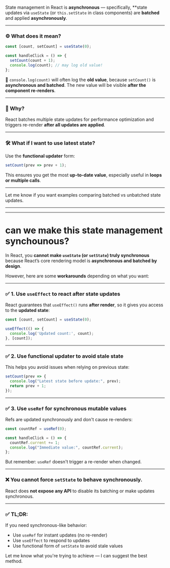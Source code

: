 State management in React is **asynchronous** — specifically, \*\*state updates via `useState` (or `this.setState` in class components) are **batched** and applied **asynchronously**.

---

### ⚙️ What does it mean?

```jsx
const [count, setCount] = useState(0);

const handleClick = () => {
  setCount(count + 1);
  console.log(count); // may log old value!
};
```

🔹 `console.log(count)` will often log the **old value**, because `setCount()` is **asynchronous and batched**. The new value will be visible **after the component re-renders**.

---

### 🧠 Why?

React batches multiple state updates for performance optimization and triggers re-render **after all updates are applied**.

---

### 🛠️ What if I want to use latest state?

Use the **functional updater** form:

```jsx
setCount(prev => prev + 1);
```

This ensures you get the most **up-to-date value**, especially useful in **loops or multiple calls**.

---

Let me know if you want examples comparing batched vs unbatched state updates.

---
---

# can we make this state management synchounous?

In React, you **cannot make `useState` (or `setState`) truly synchronous** because React’s core rendering model is **asynchronous and batched by design**.

However, here are some **workarounds** depending on what you want:

---

### ✅ 1. **Use `useEffect` to react after state updates**

React guarantees that `useEffect()` runs **after render**, so it gives you access to the **updated state**:

```jsx
const [count, setCount] = useState(0);

useEffect(() => {
  console.log('Updated count:', count);
}, [count]);
```

---

### ✅ 2. **Use functional updater to avoid stale state**

This helps you avoid issues when relying on previous state:

```jsx
setCount(prev => {
  console.log("Latest state before update:", prev);
  return prev + 1;
});
```

---

### ✅ 3. **Use `useRef` for synchronous mutable values**

Refs are updated synchronously and don't cause re-renders:

```jsx
const countRef = useRef(0);

const handleClick = () => {
  countRef.current += 1;
  console.log("Immediate value:", countRef.current);
};
```

But remember: `useRef` doesn't trigger a re-render when changed.

---

### ❌ You **cannot force** `setState` to behave synchronously.

React does **not expose any API** to disable its batching or make updates synchronous.

---

### ✅ TL;DR:

If you need synchronous-like behavior:

* Use `useRef` for instant updates (no re-render)
* Use `useEffect` to respond to updates
* Use functional form of `setState` to avoid stale values

Let me know what you're trying to achieve — I can suggest the best method.
